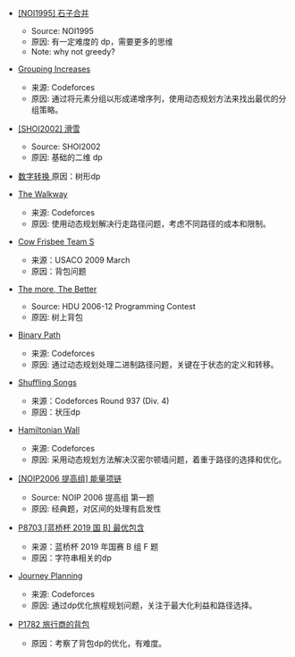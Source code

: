 - [[NOI1995] 石子合并](https://www.luogu.com.cn/problem/P1880)
  - Source: NOI1995
  - 原因: 有一定难度的 dp，需要更多的思维
  - Note: why not greedy?

- [Grouping Increases](https://codeforces.com/problemset/problem/1919/C)
  - 来源: Codeforces
  - 原因: 通过将元素分组以形成递增序列，使用动态规划方法来找出最优的分组策略。

- [[SHOI2002] 滑雪](https://www.luogu.com.cn/problem/P1434)
  - Source: SHOI2002
  - 原因: 基础的二维 dp

- [数字转换 ](https://vjudge.net/problem/LibreOJ-10155)
   原因：树形dp

- [The Walkway](https://codeforces.com/problemset/problem/1858/B)
  - 来源: Codeforces
  - 原因: 使用动态规划解决行走路径问题，考虑不同路径的成本和限制。

- [Cow Frisbee Team S](https://www.luogu.com.cn/problem/P2946)

  - 来源：USACO 2009 March
  - 原因：背包问题
  

- [The more, The Better](https://vjudge.net/problem/HDU-1561)
  - Source: HDU 2006-12 Programming Contest
  - 原因: 树上背包

- [Binary Path](https://codeforces.com/problemset/problem/1937/B)
  - 来源: Codeforces
  - 原因: 通过动态规划处理二进制路径问题，关键在于状态的定义和转移。

- [Shuffling Songs](https://codeforces.com/contest/1950/problem/G)
   - 来源：Codeforces Round 937 (Div. 4) 
   - 原因：状压dp 

- [Hamiltonian Wall](https://codeforces.com/problemset/problem/1766/C)
  - 来源: Codeforces
  - 原因: 采用动态规划方法解决汉密尔顿墙问题，着重于路径的选择和优化。

  
- [[NOIP2006 提高组] 能量项链](https://www.luogu.com.cn/problem/P1063)
  - Source: NOIP 2006 提高组 第一题
  - 原因: 经典题，对区间的处理有启发性

- [P8703 [蓝桥杯 2019 国 B] 最优包含](https://www.luogu.com.cn/problem/P8703)
  - 来源：蓝桥杯 2019 年国赛 B 组 F 题
  - 原因：字符串相关的dp

- [Journey Planning](https://codeforces.com/problemset/problem/1320/A)
  - 来源: Codeforces
  - 原因: 通过dp优化旅程规划问题，关注于最大化利益和路径选择。

- [P1782 旅行商的背包](https://www.luogu.com.cn/problem/P1782)
  - 原因：考察了背包dp的优化，有难度。